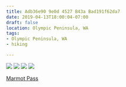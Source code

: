 ```yaml
---
title: Adb36e90 9e0d 4527 B43a Bad191f62da7
date: 2019-04-13T18:00:04-07:00
draft: false
location: Olympic Peninsula, WA
tags:
- Olympic Peninsula, WA
- hiking

---
```



![](https://d17enza3bfujl8.cloudfront.net/L1000813.jpg)
![](https://d17enza3bfujl8.cloudfront.net/L1000631.jpg)
![](https://d17enza3bfujl8.cloudfront.net/L1000681.jpg)
![](https://d17enza3bfujl8.cloudfront.net/L1000734.jpg)

[Marmot Pass](https://www.wta.org/go-hiking/hikes/marmot-pass-upper-big-quilcene)

